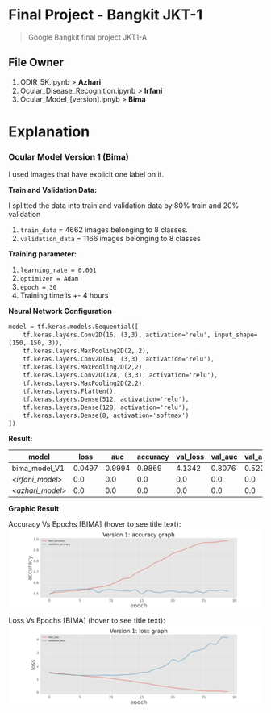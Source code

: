 # Final Project - Bangkit JKT-1
> Google Bangkit final project JKT1-A


## File Owner
1. ODIR_5K.ipynb > **Azhari**
2. Ocular_Disease_Recognition.ipynb > **Irfani**
3. Ocular_Model_[version].ipnyb > **Bima**

# Explanation
### Ocular Model Version 1 (Bima)
I used images that have explicit one label on it.

**Train and Validation Data:**

I splitted the data into train and validation data by 80% train and 20% validation

1. ```train_data``` = 4662 images belonging to 8 classes.
2. ```validation_data``` = 1166 images belonging to 8 classes

**Training parameter:**

1. ```learning_rate = 0.001```
2. ```optimizer = Adam```
3. ```epoch = 30```
4. Training time is +- 4 hours

**Neural Network Configuration**

```
model = tf.keras.models.Sequential([
    tf.keras.layers.Conv2D(16, (3,3), activation='relu', input_shape=(150, 150, 3)),
    tf.keras.layers.MaxPooling2D(2, 2),
    tf.keras.layers.Conv2D(64, (3,3), activation='relu'),
    tf.keras.layers.MaxPooling2D(2,2),
    tf.keras.layers.Conv2D(128, (3,3), activation='relu'),
    tf.keras.layers.MaxPooling2D(2,2),
    tf.keras.layers.Flatten(),
    tf.keras.layers.Dense(512, activation='relu'),
    tf.keras.layers.Dense(128, activation='relu'),
    tf.keras.layers.Dense(8, activation='softmax')
])
```

**Result:**

| model | loss | auc | accuracy | val\_loss | val\_auc | val\_accuracy |
| ----- | ----- | ----- | ----- | ----- | ----- | ----- |
| bima\_model_V1 | 0.0497 | 0.9994 | 0.9869 | 4.1342 | 0.8076 | 0.5206 |
| _<irfani_model>_ | 0.0 | 0.0 | 0.0 | 0.0 | 0.0 | 0.0 |
| _<azhari_model>_ | 0.0 | 0.0 | 0.0 | 0.0 | 0.0 | 0.0 |

**Graphic Result**

Accuracy Vs Epochs [BIMA] (hover to see title text):
![alt text](img/bima_acc.jpg "Accuracy Vs Epochs")

Loss Vs Epochs [BIMA] (hover to see title text):
![alt text](img/bima_loss.jpg "Loss Vs Epochs")
